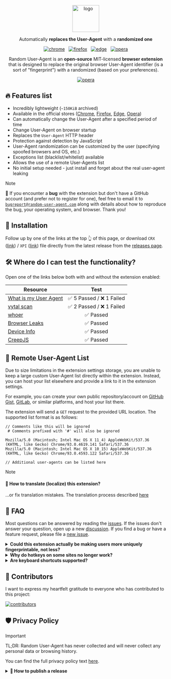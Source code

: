 <p align="center">
  <img width="84" alt="logo" src="https://bit.ly/3wxyYtf">
</p>
<p align="center">
  Automatically <strong>replaces the User-Agent</strong> with a <strong>randomized one</strong>
</p>
<p align="center">
  <a href="https://bit.ly/4dCzvut"><img alt="chrome" src="https://img.shields.io/chrome-web-store/v/einpaelgookohagofgnnkcfjbkkgepnp.svg?style=for-the-badge&cacheSeconds=120&logo=google-chrome&label=google%20chrome&logoColor=white" /></a> &nbsp;
  <a href="https://mzl.la/4dHvNzH"><img alt="firefox" src="https://img.shields.io/amo/v/random_user_agent.svg?style=for-the-badge&cacheSeconds=120&logo=firefox-browser&label=firefox&logoColor=white" /></a> &nbsp;
  <a href="https://bit.ly/3V0biH7"><img alt="edge" src="https://img.shields.io/badge/Edge-555555.svg?&style=for-the-badge&logo=microsoft-edge&logoColor=white" /></a> &nbsp;
  <a href="https://bit.ly/3Vb8PtT"><img alt="opera" src="https://img.shields.io/badge/Opera-555555.svg?&style=for-the-badge&logo=opera&logoColor=white" /></a>
</p>
<p align="center">
  Random User-Agent is an <strong>open-source</strong> MIT-licensed <strong>browser extension</strong> that is
  designed to replace the original browser User-Agent identifier (is a sort of "fingerprint") with a randomized
  (based on your preferences).
</p>
<p align="center">
  <a href="https://bit.ly/3Vb8PtT"><img alt="opera" src="https://bit.ly/44KOhLB" /></a>
</p>

## 🔥 Features list

- Incredibly lightweight (`~150KiB` archived)
- Available in the official stores ([Chrome][link-chrome-store], [Firefox][link-ff-store], [Edge][link-edge-store], [Opera][link-opera-store])
- Can automatically change the User-Agent after a specified period of time
- Change User-Agent on browser startup
- Replaces the `User-Agent` HTTP header
- Protection against detection by JavaScript
- User-Agent randomization can be customized by the user (specifying spoofed browsers and OS, etc.)
- Exceptions list (blacklist/whitelist) available
- Allows the use of a remote User-Agents list
- No initial setup needed - just install and forget about the real user-agent leaking

[link-chrome-store]:https://bit.ly/4dCzvut
[link-ff-store]:https://mzl.la/4dHvNzH
[link-edge-store]:https://bit.ly/3V0biH7
[link-opera-store]:https://bit.ly/3Vb8PtT

> [!NOTE]
> 🐞 If you encounter a **bug** with the extension but don't have a GitHub account (and prefer not to register for one), feel free to email it to [`bugreport@random-user-agent.com`](mailto:bugreport@random-user-agent.com) along with details about how to reproduce the bug, your operating system, and browser. Thank you!

## 🧩 Installation

Follow up by one of the links at the top 👆 of this page, or download `CRX` ([link][latest-crx]) / `XPI`
([link][latest-xpi]) file directly from the latest release from the [releases page][releases].

[releases]:https://github.com/tarampampam/random-user-agent/releases
[latest-crx]:https://github.com/tarampampam/random-user-agent/releases/latest/download/random-user-agent.crx
[latest-xpi]:https://github.com/tarampampam/random-user-agent/releases/latest/download/random-user-agent.xpi

## 🛠 Where do I can test the functionality?

Open one of the links below both with and without the extension enabled:

| Resource                                            |          Test           |
|-----------------------------------------------------|:-----------------------:|
| [What is my User Agent][test-webbrowsertools]       | ✅ 5 Passed / ❌ 1 Failed |
| [vytal scan][test-vytal]                            | ✅ 2 Passed / ❌ 1 Failed |
| [whoer][test-whoer]                                 |        ✅ Passed         |
| [Browser Leaks][test-browserleaks]                  |        ✅ Passed         |
| [Device Info][test-deviceinfo]                      |        ✅ Passed         |
| [CreepJS][test-creepjs]                             |        ✅ Passed         |

[test-webbrowsertools]:https://webbrowsertools.com/useragent/
[test-whoer]:https://whoer.net/
[test-browserleaks]:https://browserleaks.com/javascript
[test-deviceinfo]:https://www.deviceinfo.me/
[test-creepjs]:https://abrahamjuliot.github.io/creepjs/
[test-vytal]:https://vytal.io/scan

## 📡 Remote User-Agent List

Due to size limitations in the extension settings storage, you are unable to keep a large custom User-Agent list
directly within the extension. Instead, you can host your list elsewhere and provide a link to it in the extension
settings.

For example, you can create your own public repository/account on [GitHub Gist](https://gist.github.com/),
[GitLab](https://gitlab.com/), or similar platforms, and host your list there.

The extension will send a `GET` request to the provided URL location. The supported list format is as follows:

```text
// Comments like this will be ignored
 # Comments prefixed with '#' will also be ignored

Mozilla/5.0 (Macintosh; Intel Mac OS X 11_4) AppleWebKit/537.36 (KHTML, like Gecko) Chrome/93.0.4619.141 Safari/537.36
Mozilla/5.0 (Macintosh; Intel Mac OS X 10_15) AppleWebKit/537.36 (KHTML, like Gecko) Chrome/93.0.4593.122 Safari/537.36

// Additional user-agents can be listed here
```

> [!NOTE]
> #### 📜 How to translate (localize) this extension?
>
> ...or fix translation mistakes. The translation process described [here](src/i18n)

## 👀 FAQ

Most questions can be answered by reading the [issues][issues]. If the issues don't answer your question, open up a
new [discussion][discussions]. If you find a bug or have a feature request, please file a [new issue][new-issue].

<details markdown=1>
  <summary markdown="span">
    <strong>Could this extension actually be making users more uniquely fingerprintable, not less?</strong>
  </summary>

  Faking your user agent might make you _more_ fingerprintable, not less. There are ways other than `User-Agent`
  sniffing to determine what browser you're using, so malicious sites could learn what browser you're _really_ using
  through other means and then combine that with your randomly changing `User-Agent` to pretty effectively track you.
  For background, see [this GitHub issue](https://github.com/tarampampam/random-user-agent/issues/47).
</details>

<details markdown=1>
  <summary markdown="span"><strong>Why do hotkeys on some sites no longer work?</strong></summary>

  This may occur because your User-Agent simulates MacOS - in this case, some websites attempt to handle `⌘ cmd`
  key instead of `ctrl`. To fix this issue, simply disable the MacOS User-Agent in the extension generator settings.
</details>

<details markdown=1>
  <summary markdown="span"><strong>Are keyboard shortcuts supported?</strong></summary>

  Yes, keyboard shortcuts are supported. The default shortcut for user-agent renewal is `Ctrl+Shift+U`. You can
  change it in your browser settings: [chrome://extensions/shortcuts](chrome://extensions/shortcuts) (in Google Chrome).
</details>

[issues]:https://github.com/tarampampam/random-user-agent/issues
[new-issue]:https://github.com/tarampampam/random-user-agent/issues/new/choose
[discussions]:https://github.com/tarampampam/random-user-agent/discussions

## 🦾 Contributors

I want to express my heartfelt gratitude to everyone who has contributed to this project:

[![contributors](https://contrib.rocks/image?repo=tarampampam/random-user-agent)][contributors]

[contributors]: https://github.com/tarampampam/random-user-agent/graphs/contributors

## 🛡 Privacy Policy

> [!IMPORTANT]
> TL;DR: Random User-Agent has never collected and will never collect any personal data or browsing history.

You can find the full privacy policy text [here](PRIVACY_POLICY.md).

<details markdown=1><summary markdown="span"><strong>🚀 How to publish a release</strong></summary>

> [!NOTE]
> This note is for me, so I don't forget anything...

1. Make the required changes in this repository and test them locally
2. Publish a new release using the [releases page][releases]
3. Open the "[Chrome Web Store Developer Dashboard][chrome-upload-new]", send a draft to review
4. Download the `main.crx` file from the dashboard, rename it to `random-user-agent.crx`, and upload it to the
[release on GitHub][releases]
5. Open the "[Mozilla add-on developer hub][ff-upload-new]", download the `random_user_agent_X.X.X-blabla.xpi`
file from the dashboard (**after** receiving `Approved` status for the version), rename it to
`random-user-agent.xpi`, and upload it to the [release on GitHub][releases]
6. Don't forget to update the [Edge][edge-upload-new] and [Opera][opera-upload-new] stores
7. Open a bottle of beer; you've earned it!
</details>

[chrome-upload-new]:https://chrome.google.com/webstore/devconsole/ea9e18ff-c849-424a-acba-9b43eaad29c8/einpaelgookohagofgnnkcfjbkkgepnp/edit/package
[ff-upload-new]:https://addons.mozilla.org/en-US/developers/addon/random_user_agent/versions/submit/
[edge-upload-new]:https://partner.microsoft.com/en-us/dashboard/microsoftedge/6e5e9cbf-8846-4830-9fa5-9f77d03aa39f/packages
[opera-upload-new]:https://addons.opera.com/developer/package/266286/?tab=versions
[releases]:https://github.com/tarampampam/random-user-agent/releases
